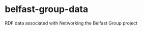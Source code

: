 belfast-group-data
==================

RDF data associated with Networking the Belfast Group project
